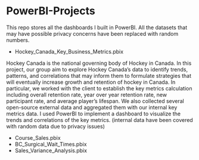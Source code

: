 # PowerBI-Projects

This repo stores all the dashboards I built in PowerBI. 
All the datasets that may have possible privacy concerns have been replaced with random numbers. 

- Hockey_Canada_Key_Business_Metrics.pbix 

Hockey Canada is the national governing body of Hockey in Canada. In this project, our group aim to explore Hockey Canada’s data to identify trends, patterns, and correlations that may inform them to formulate strategies that will eventually increase growth and retention of hockey in Canada. In particular, we worked with the client to establish the key metrics calculation including overall retention rate, year over year retention rate, new participant rate, and average player’s lifespan. We also collected several open-source external data and aggregated them with our internal key metrics data. I used PowerBI to implement a dashboard to visualize the trends and correlations of the key metrics. 
(internal data have been covered with random data due to privacy issues)

- Course_Sales.pbix
- BC_Surgical_Wait_Times.pbix
- Sales_Variance_Analysis.pbix

